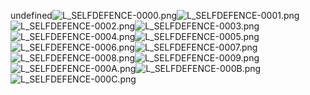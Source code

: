 undefined![L_SELFDEFENCE-0000.png](https://raw.githubusercontent.com/Klokinator/FE-Repo/main/Portrait%20Repository/FE09%20Mugs%20(Path%20of%20Radiance)/FE9%20Vanilla%20Mugs%20(Ingame%20Rips)/Bandit%207/L_SELFDEFENCE-0000.png "L_SELFDEFENCE-0000.png")![L_SELFDEFENCE-0001.png](https://raw.githubusercontent.com/Klokinator/FE-Repo/main/Portrait%20Repository/FE09%20Mugs%20(Path%20of%20Radiance)/FE9%20Vanilla%20Mugs%20(Ingame%20Rips)/Bandit%207/L_SELFDEFENCE-0001.png "L_SELFDEFENCE-0001.png")![L_SELFDEFENCE-0002.png](https://raw.githubusercontent.com/Klokinator/FE-Repo/main/Portrait%20Repository/FE09%20Mugs%20(Path%20of%20Radiance)/FE9%20Vanilla%20Mugs%20(Ingame%20Rips)/Bandit%207/L_SELFDEFENCE-0002.png "L_SELFDEFENCE-0002.png")![L_SELFDEFENCE-0003.png](https://raw.githubusercontent.com/Klokinator/FE-Repo/main/Portrait%20Repository/FE09%20Mugs%20(Path%20of%20Radiance)/FE9%20Vanilla%20Mugs%20(Ingame%20Rips)/Bandit%207/L_SELFDEFENCE-0003.png "L_SELFDEFENCE-0003.png")![L_SELFDEFENCE-0004.png](https://raw.githubusercontent.com/Klokinator/FE-Repo/main/Portrait%20Repository/FE09%20Mugs%20(Path%20of%20Radiance)/FE9%20Vanilla%20Mugs%20(Ingame%20Rips)/Bandit%207/L_SELFDEFENCE-0004.png "L_SELFDEFENCE-0004.png")![L_SELFDEFENCE-0005.png](https://raw.githubusercontent.com/Klokinator/FE-Repo/main/Portrait%20Repository/FE09%20Mugs%20(Path%20of%20Radiance)/FE9%20Vanilla%20Mugs%20(Ingame%20Rips)/Bandit%207/L_SELFDEFENCE-0005.png "L_SELFDEFENCE-0005.png")![L_SELFDEFENCE-0006.png](https://raw.githubusercontent.com/Klokinator/FE-Repo/main/Portrait%20Repository/FE09%20Mugs%20(Path%20of%20Radiance)/FE9%20Vanilla%20Mugs%20(Ingame%20Rips)/Bandit%207/L_SELFDEFENCE-0006.png "L_SELFDEFENCE-0006.png")![L_SELFDEFENCE-0007.png](https://raw.githubusercontent.com/Klokinator/FE-Repo/main/Portrait%20Repository/FE09%20Mugs%20(Path%20of%20Radiance)/FE9%20Vanilla%20Mugs%20(Ingame%20Rips)/Bandit%207/L_SELFDEFENCE-0007.png "L_SELFDEFENCE-0007.png")![L_SELFDEFENCE-0008.png](https://raw.githubusercontent.com/Klokinator/FE-Repo/main/Portrait%20Repository/FE09%20Mugs%20(Path%20of%20Radiance)/FE9%20Vanilla%20Mugs%20(Ingame%20Rips)/Bandit%207/L_SELFDEFENCE-0008.png "L_SELFDEFENCE-0008.png")![L_SELFDEFENCE-0009.png](https://raw.githubusercontent.com/Klokinator/FE-Repo/main/Portrait%20Repository/FE09%20Mugs%20(Path%20of%20Radiance)/FE9%20Vanilla%20Mugs%20(Ingame%20Rips)/Bandit%207/L_SELFDEFENCE-0009.png "L_SELFDEFENCE-0009.png")![L_SELFDEFENCE-000A.png](https://raw.githubusercontent.com/Klokinator/FE-Repo/main/Portrait%20Repository/FE09%20Mugs%20(Path%20of%20Radiance)/FE9%20Vanilla%20Mugs%20(Ingame%20Rips)/Bandit%207/L_SELFDEFENCE-000A.png "L_SELFDEFENCE-000A.png")![L_SELFDEFENCE-000B.png](https://raw.githubusercontent.com/Klokinator/FE-Repo/main/Portrait%20Repository/FE09%20Mugs%20(Path%20of%20Radiance)/FE9%20Vanilla%20Mugs%20(Ingame%20Rips)/Bandit%207/L_SELFDEFENCE-000B.png "L_SELFDEFENCE-000B.png")![L_SELFDEFENCE-000C.png](https://raw.githubusercontent.com/Klokinator/FE-Repo/main/Portrait%20Repository/FE09%20Mugs%20(Path%20of%20Radiance)/FE9%20Vanilla%20Mugs%20(Ingame%20Rips)/Bandit%207/L_SELFDEFENCE-000C.png "L_SELFDEFENCE-000C.png")